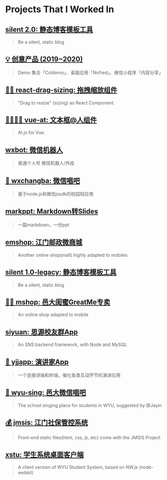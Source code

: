 # Projects That I Worked In

## [silent 2.0: 静态博客模板工具](projects/silent_2.0/)

> Be a silent, static blog

## [💡 创意产品 (2019~2020)](projects/ideas-2019-2020/)

> Demo 集合「Coldemo」、桌面应用「Nofred」、微信小程序「内容分享」

## [✋🏻 react-drag-sizing: 拖拽缩放组件](projects/react-drag-sizing/)

> "Drag to resize" (sizing) as React Component.

## [👨‍👩‍👧‍👦 vue-at: 文本框@人组件](projects/vue-at/)

> At.js for Vue.

## [wxbot: 微信机器人](projects/wxbot/README.md)

> 普通个人号 微信机器人/外挂

## [🎵 wxchangba: 微信唱吧](projects/wxchangba/README.md)

> 基于node.js和微信jssdk的校园轻应用

## [markppt: Markdown转Slides](projects/markppt/README.md)

> 一篇markdown，一份ppt

## [emshop: 江门邮政微商城](projects/emshop/)

> Another online shop(mall) highly adapted to mobiles

## [silent 1.0-legacy: 静态博客模板工具](projects/silent/)

> Be a silent, static blog

## [💁‍♀️ mshop: 邑大闺蜜GreatMe专卖](projects/mshop/)

> An online shop adapted to mobile

## [siyuan: 思源校友群App](projects/siyuan/)

> An SNS backend framework, with Node and MySQL

## [🎤 yjjapp: 演讲家App](projects/yjjapp/README.md)

> 一个连接讲端和听端，催化各类互动环节的演讲应用

## [🎵 wyu-sing: 邑大微信唱吧](projects/wyu-sing/)

> The school singing place for students in WYU, suggested by @Jayin

## [💰 jmsis: 江门社保管控系统](projects/jmsis/)

> Front-end static files(html, css, js, etc) come with the JMSIS Project

## [xstu: 学生系统桌面客户端](projects/xstu/)

> A client version of WYU Student System, based on NW.js (node-webkit)
